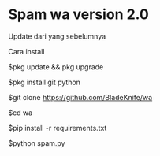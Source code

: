# Spam wa version 2.0

Update dari yang sebelumnya 

Cara install 

$pkg update && pkg upgrade

$pkg install git python

$git clone https://github.com/BladeKnife/wa

$cd wa

$pip install -r requirements.txt

$python spam.py
